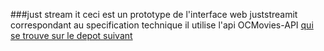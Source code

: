 ###just stream it 
ceci est un prototype de l'interface web juststreamit correspondant au specification technique 
il utilise l'api OCMovies-API 
[qui se trouve sur le depot suivant ](https://github.com/OpenClassrooms-Student-Center/OCMovies-API-EN-FR)
